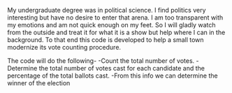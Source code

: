 My undergraduate degree was in political science.  I find politics very interesting but have no desire to enter that arena.  I am too transparent with my emotions 
and am not quick enough on my feet.  So I will gladly watch from the outside and treat it for what it is a show but help where I can in the background.  To that end 
this code is developed to help a small town modernize its vote counting procedure.

The code will do the following-
-Count the total number of votes.
-Determine the total number of votes cast for each candidate and the percentage of the total ballots cast.
-From this info we can determine the winner of the election
